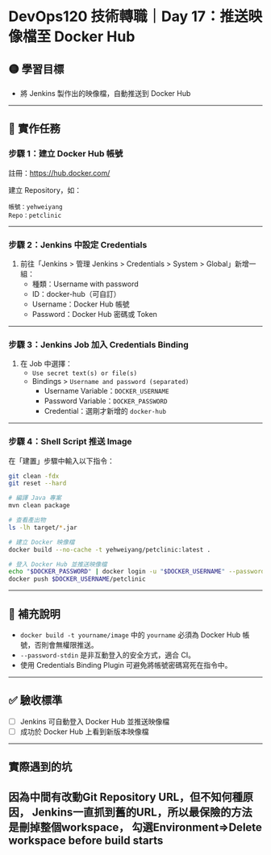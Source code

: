 # DevOps120 技術轉職｜Day 17：推送映像檔至 Docker Hub

## 🟡 學習目標

- 將 Jenkins 製作出的映像檔，自動推送到 Docker Hub

---

## 🧪 實作任務

### 步驟 1：建立 Docker Hub 帳號

註冊：https://hub.docker.com/

建立 Repository，如：
```
帳號：yehweiyang
Repo：petclinic
```

---

### 步驟 2：Jenkins 中設定 Credentials

1. 前往「Jenkins > 管理 Jenkins > Credentials > System > Global」新增一組：
   - 種類：Username with password
   - ID：docker-hub（可自訂）
   - Username：Docker Hub 帳號
   - Password：Docker Hub 密碼或 Token

---

### 步驟 3：Jenkins Job 加入 Credentials Binding

1. 在 Job 中選擇：
   - `Use secret text(s) or file(s)`
   - Bindings > `Username and password (separated)`
     - Username Variable：`DOCKER_USERNAME`
     - Password Variable：`DOCKER_PASSWORD`
     - Credential：選剛才新增的 `docker-hub`

---

### 步驟 4：Shell Script 推送 Image

在「建置」步驟中輸入以下指令：

```bash
git clean -fdx
git reset --hard

# 編譯 Java 專案
mvn clean package

# 查看產出物
ls -lh target/*.jar

# 建立 Docker 映像檔
docker build --no-cache -t yehweiyang/petclinic:latest .

# 登入 Docker Hub 並推送映像檔
echo "$DOCKER_PASSWORD" | docker login -u "$DOCKER_USERNAME" --password-stdin
docker push $DOCKER_USERNAME/petclinic
```

---

## 🧠 補充說明

- `docker build -t yourname/image` 中的 `yourname` 必須為 Docker Hub 帳號，否則會無權限推送。
- `--password-stdin` 是非互動登入的安全方式，適合 CI。
- 使用 Credentials Binding Plugin 可避免將帳號密碼寫死在指令中。

---

## ✅ 驗收標準

- [ ] Jenkins 可自動登入 Docker Hub 並推送映像檔
- [ ] 成功於 Docker Hub 上看到新版本映像檔

---
## 實際遇到的坑

因為中間有改動Git Repository URL，但不知何種原因，
Jenkins一直抓到舊的URL，所以最保險的方法是刪掉整個workspace，
勾選Environment=>Delete workspace before build starts
---


